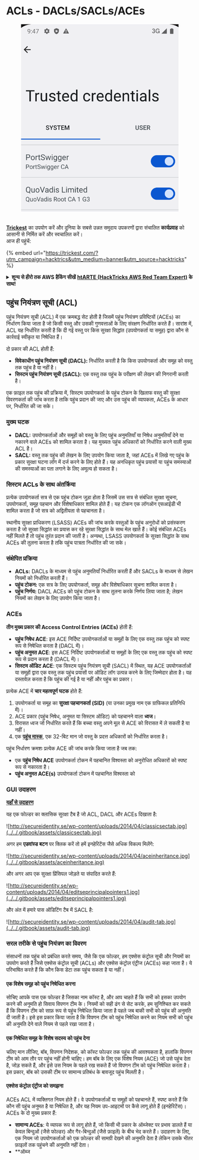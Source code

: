 # ACLs - DACLs/SACLs/ACEs

<figure><img src="../../.gitbook/assets/image (3) (1) (1) (1) (1) (1) (1).png" alt=""><figcaption></figcaption></figure>

\
[**Trickest**](https://trickest.com/?utm\_campaign=hacktrics\&utm\_medium=banner\&utm\_source=hacktricks) का उपयोग करें और दुनिया के सबसे उन्नत समुदाय उपकरणों द्वारा संचालित **कार्यप्रवाह** को आसानी से निर्मित करें और स्वचालित करें।\
आज ही पहुंचें:

{% embed url="https://trickest.com/?utm_campaign=hacktrics&utm_medium=banner&utm_source=hacktricks" %}

<details>

<summary><strong>शून्य से हीरो तक AWS हैकिंग सीखें</strong> <a href="https://training.hacktricks.xyz/courses/arte"><strong>htARTE (HackTricks AWS Red Team Expert)</strong></a><strong> के साथ!</strong></summary>

HackTricks का समर्थन करने के अन्य तरीके:

* यदि आप अपनी कंपनी का **विज्ञापन HackTricks में देखना चाहते हैं** या **HackTricks को PDF में डाउनलोड करना चाहते हैं** तो [**सदस्यता योजनाएं देखें**](https://github.com/sponsors/carlospolop)!
* [**आधिकारिक PEASS और HackTricks स्वैग**](https://peass.creator-spring.com) प्राप्त करें
* हमारा विशेष [**NFTs**](https://opensea.io/collection/the-peass-family) संग्रह, देखें [**The PEASS Family**](https://opensea.io/collection/the-peass-family)
* **शामिल हों** 💬 [**डिस्कॉर्ड समूह**](https://discord.gg/hRep4RUj7f) या [**टेलीग्राम समूह**](https://t.me/peass) या हमें **ट्विटर** 🐦 [**@carlospolopm**](https://twitter.com/hacktricks\_live)** पर फॉलो** करें।
* **HackTricks** और [**HackTricks Cloud**](https://github.com/carlospolop/hacktricks-cloud) github repos में PRs सबमिट करके अपने हैकिंग ट्रिक्स साझा करें।

</details>

## **पहुंच नियंत्रण सूची (ACL)**

पहुंच नियंत्रण सूची (ACL) में एक क्रमबद्ध सेट होती है जिसमें पहुंच नियंत्रण प्रविष्टियों (ACEs) का निर्धारण किया जाता है जो किसी वस्तु और उसकी गुणवत्ताओं के लिए संरक्षण निर्धारित करते हैं। सारांश में, ACL यह निर्धारित करती है कि दी गई वस्तु पर किस सुरक्षा सिद्धांत (उपयोगकर्ता या समूह) द्वारा कौन से कार्रवाई स्वीकृत या निषेधित हैं।

दो प्रकार की ACL होती हैं:

* **विवेकाधीन पहुंच नियंत्रण सूची (DACL):** निर्धारित करती है कि किस उपयोगकर्ता और समूह को वस्तु तक पहुंच है या नहीं है।
* **सिस्टम पहुंच नियंत्रण सूची (SACL):** एक वस्तु तक पहुंच के परीक्षण की लेखन की निगरानी करती है।

एक फ़ाइल तक पहुंच की प्रक्रिया में, सिस्टम उपयोगकर्ता के पहुंच टोकन के खिलाफ वस्तु की सुरक्षा विवरणकर्ता की जांच करता है ताकि पहुंच प्रदान की जाए और उस पहुंच की व्यापकता, ACEs के आधार पर, निर्धारित की जा सके।

### **मुख्य घटक**

* **DACL:** उपयोगकर्ताओं और समूहों को वस्तु के लिए पहुंच अनुमतियाँ या निषेध अनुमतियाँ देने या नकारने वाले ACEs को शामिल करता है। यह मुख्यतः पहुंच अधिकारों को निर्धारित करने वाली मुख्य ACL है।
* **SACL:** वस्तु तक पहुंच की लेखन के लिए उपयोग किया जाता है, जहां ACEs में लिखे गए पहुंच के प्रकार सुरक्षा घटना लॉग में दर्ज करने के लिए होते हैं। यह अनधिकृत पहुंच प्रयासों या पहुंच समस्याओं की समस्याओं का पता लगाने के लिए अमूल्य हो सकता है।

### **सिस्टम ACLs के साथ अंतर्क्रिया**

प्रत्येक उपयोगकर्ता सत्र से एक पहुंच टोकन जुड़ा होता है जिसमें उस सत्र से संबंधित सुरक्षा सूचना, उपयोगकर्ता, समूह पहचान और विशेषाधिकार शामिल होते हैं। यह टोकन एक लॉगऑन एसआईडी भी शामिल करता है जो सत्र को अद्वितीयता से पहचानता है।

स्थानीय सुरक्षा प्राधिकरण (LSASS) ACEs की जांच करके वस्तुओं के पहुंच अनुरोधों को प्रसंस्करण करता है जो सुरक्षा सिद्धांत का प्रयास कर रहे सुरक्षा सिद्धांत के साथ मेल खाते हैं। कोई संबंधित ACEs नहीं मिलते हैं तो पहुंच तुरंत प्रदान की जाती है। अन्यथा, LSASS उपयोगकर्ता के सुरक्षा सिद्धांत के साथ ACEs की तुलना करता है तकि पहुंच पात्रता निर्धारित की जा सके।

### **संक्षेपित प्रक्रिया**

* **ACLs:** DACLs के माध्यम से पहुंच अनुमतियाँ निर्धारित करती हैं और SACLs के माध्यम से लेखन नियमों को निर्धारित करती हैं।
* **पहुंच टोकन:** एक सत्र के लिए उपयोगकर्ता, समूह और विशेषाधिकार सूचना शामिल करता है।
* **पहुंच निर्णय:** DACL ACEs को पहुंच टोकन के साथ तुलना करके निर्णय लिया जाता है; लेखन नियमों का लेखन के लिए उपयोग किया जाता है।

### ACEs

**तीन मुख्य प्रकार की Access Control Entries (ACEs)** होती हैं:

* **पहुंच निषेध ACE**: इस ACE निर्दिष्ट उपयोगकर्ताओं या समूहों के लिए एक वस्तु तक पहुंच को स्पष्ट रूप से निषेधित करता है (DACL में)।
* **पहुंच अनुमत ACE**: इस ACE निर्दिष्ट उपयोगकर्ताओं या समूहों के लिए एक वस्तु तक पहुंच को स्पष्ट रूप से प्रदान करता है (DACL में)।
* **सिस्टम ऑडिट ACE**: एक सिस्टम पहुंच नियंत्रण सूची (SACL) में स्थित, यह ACE उपयोगकर्ताओं या समूहों द्वारा एक वस्तु तक पहुंच प्रयासों पर ऑडिट लॉग उत्पन्न करने के लिए जिम्मेदार होता है। यह दस्तावेज़ करता है कि पहुंच की गई है या नहीं और पहुंच का प्रकार।

प्रत्येक ACE में **चार महत्वपूर्ण घटक** होते हैं:

1. उपयोगकर्ता या समूह का **सुरक्षा पहचानकर्ता (SID)** (या उनका प्रमुख नाम एक ग्राफिकल प्रतिनिधि में)।
2. ACE प्रकार (पहुंच निषेध, अनुमत या सिस्टम ऑडिट) को पहचानने वाला **ध्वज**।
3. विरासत ध्वज जो निर्धारित करते हैं कि बच्चा वस्तु अपने मूल से ACE को विरासत में ले सकती है या नहीं।
4. एक [**पहुंच मास्क**](https://docs.microsoft.com/en-us/openspecs/windows\_protocols/ms-dtyp/7a53f60e-e730-4dfe-bbe9-b21b62eb790b?redirectedfrom=MSDN), एक 32-बिट मान जो वस्तु के प्रदत्त अधिकारों को निर्धारित करता है।

पहुंच निर्धारण क्रमशः प्रत्येक ACE की जांच करके किया जाता है जब तक:

* एक **पहुंच निषेध ACE** उपयोगकर्ता टोकन में पहचानित विश्वस्ता को अनुरोधित अधिकारों को स्पष्ट रूप से नकारता है।
* **पहुंच अनुमत ACE(s)** उपयोगकर्ता टोकन में पहचानित विश्वस्ता को
### GUI उदाहरण

[**यहाँ से उदाहरण**](https://secureidentity.se/acl-dacl-sacl-and-the-ace/) 

यह एक फोल्डर का क्लासिक सुरक्षा टैब है जो ACL, DACL और ACEs दिखाता है:

![http://secureidentity.se/wp-content/uploads/2014/04/classicsectab.jpg](../../.gitbook/assets/classicsectab.jpg)

अगर हम **एडवांस्ड बटन** पर क्लिक करें तो हमें इनहेरिटेंस जैसे अधिक विकल्प मिलेंगे:

![http://secureidentity.se/wp-content/uploads/2014/04/aceinheritance.jpg](../../.gitbook/assets/aceinheritance.jpg)

और अगर आप एक सुरक्षा प्रिंसिपल जोड़ते या संपादित करते हैं:

![http://secureidentity.se/wp-content/uploads/2014/04/editseprincipalpointers1.jpg](../../.gitbook/assets/editseprincipalpointers1.jpg)

और अंत में हमारे पास ऑडिटिंग टैब में SACL है:

![http://secureidentity.se/wp-content/uploads/2014/04/audit-tab.jpg](../../.gitbook/assets/audit-tab.jpg)

### सरल तरीके से पहुंच नियंत्रण का विवरण

संसाधनों तक पहुंच को प्रबंधित करते समय, जैसे कि एक फोल्डर, हम एक्सेस कंट्रोल सूची और नियमों का उपयोग करते हैं जिसे एक्सेस कंट्रोल सूची (ACLs) और एक्सेस कंट्रोल एंट्रीज (ACEs) कहा जाता है। ये परिभाषित करते हैं कि कौन किस डेटा तक पहुंच सकता है या नहीं।

#### एक विशेष समूह को पहुंच निषेधित करना

सोचिए आपके पास एक फोल्डर है जिसका नाम कॉस्ट है, और आप चाहते हैं कि सभी को इसका उपयोग करने की अनुमति हो सिवाय विपणन टीम के। नियमों को सही ढंग से सेट करके, हम सुनिश्चित कर सकते हैं कि विपणन टीम को साफ़ रूप से पहुंच निषेधित किया जाता है पहले जब बाकी सभी को पहुंच की अनुमति दी जाती है। इसे इस प्रकार किया जाता है कि विपणन टीम को पहुंच निषेधित करने का नियम सभी को पहुंच की अनुमति देने वाले नियम से पहले रखा जाता है।

#### एक निषेधित समूह के विशेष सदस्य को पहुंच देना

चलिए मान लीजिए, बॉब, विपणन निदेशक, को कॉस्ट फोल्डर तक पहुंच की आवश्यकता है, हालांकि विपणन टीम को आम तौर पर पहुंच नहीं होनी चाहिए। हम बॉब के लिए एक विशेष नियम (ACE) जो उसे पहुंच देता है, जोड़ सकते हैं, और इसे उस नियम के पहले रख सकते हैं जो विपणन टीम को पहुंच निषेधित करता है। इस प्रकार, बॉब को उसकी टीम पर सामान्य प्रतिबंध के बावजूद पहुंच मिलती है।

#### एक्सेस कंट्रोल एंट्रीज को समझना

ACEs ACL में व्यक्तिगत नियम होते हैं। वे उपयोगकर्ताओं या समूहों को पहचानते हैं, स्पष्ट करते हैं कि कौन सी पहुंच अनुमत है या निषेधित है, और यह नियम उप-आइटमों पर कैसे लागू होते हैं (इनहेरिटेंस)। ACEs के दो मुख्य प्रकार हैं:

* **सामान्य ACEs**: ये व्यापक रूप से लागू होते हैं, जो किसी भी प्रकार के ऑब्जेक्ट पर प्रभाव डालते हैं या केवल बिन्दुओं (जैसे फोल्डर) और गैर-बिन्दुओं (जैसे फ़ाइलें) के बीच भेद करते हैं। उदाहरण के लिए, एक नियम जो उपयोगकर्ताओं को एक फ़ोल्डर की सामग्री देखने की अनुमति देता है लेकिन उसके भीतर फ़ाइलों तक पहुंचने की अनुमति नहीं देता।
* **ऑब्ज
